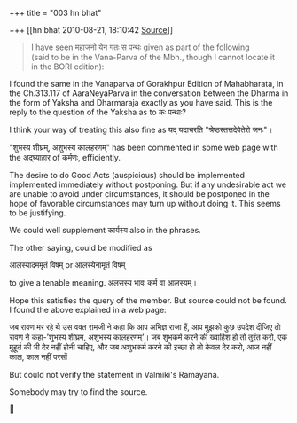 +++
title = "003 hn bhat"

+++
[[hn bhat	2010-08-21, 18:10:42 [Source](https://groups.google.com/g/bvparishat/c/NpiZJW9u5oE)]]



> I have seen महाजनो येन गतः स पन्थः given as part of the following  
> (said to be in the Vana-Parva of the Mbh., though I cannot locate it  
> in the BORI edition):

  

I found the same in the Vanaparva of Gorakhpur Edition of Mahabharata, in the Ch.313.117 of AaraNeyaParva in the conversation between the Dharma in the form of Yaksha and Dharmaraja exactly as you have said. This is the reply to the question of the Yaksha as to कः पन्थाः?

  

I think your way of treating this also fine as यद् यदाचरति "श्रेष्ठस्तत्तदेवेतेरो जनः"।

  

"शुभस्य शीघ्रम्, अशुभस्य कालहरणम्" has been commented in some web page with the अद्घ्याहार of कर्मणः, efficiently.

  

The desire to do Good Acts (auspicious) should be implemented implemented immediately without postponing. But if any undesirable act we are unable to avoid under circumstances, it should be postponed in the hope of favorable circumstances may turn up without doing it. This seems to be justifying.

  

We could well supplement कार्यस्य also in the phrases.

  

The other saying, could be modified as

  

आलस्यादममृतं विषम् or आलस्येनामृतं विषम् 

  

to give a tenable meaning. अलसस्य भावः कर्म वा आलस्यम्।

  

Hope this satisfies the query of the member. But source could not be found. I found the above explained in a web page:

  

जब रावण मर रहे थे उस वक्त रामजी ने कहा कि आप अभिज्ञ राजा हैं, आप मुझको कुछ उपदेश दीजिए तो रावण ने कहा-’शुभस्य शीघ्रम, अशुभस्य कालहरणम्’। जब शुभकर्म करने की ख्वाहिश हो तो तुरंत करो, एक मुहूर्त की भी देर नहीं होनी चाहिए, और जब अशुभकर्म करने की इच्छा हो तो केवल देर करो, आज नहीं काल, काल नहीं परसों

But could not verify the statement in Valmiki's Ramayana.

Somebody may try to find the source.



